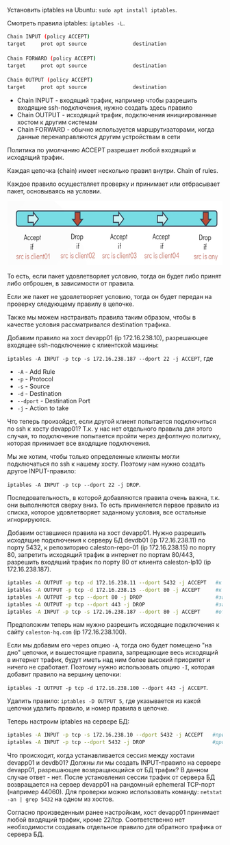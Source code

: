 Установить iptables на Ubuntu: `sudo apt install iptables`.

Смотреть правила iptables: `iptables -L`.

```bash
Chain INPUT (policy ACCEPT)
target     prot opt source               destination

Chain FORWARD (policy ACCEPT)
target     prot opt source               destination

Chain OUTPUT (policy ACCEPT)
target     prot opt source               destination
```

- Chain INPUT - входящий трафик, например чтобы разрешить входящие ssh-подключения, нужно создать здесь правило
- Chain OUTPUT - исходящий трафик, подключения инициированные хостом к другим системам
- Chain FORWARD - обычно используется маршрутизаторами, когда данные перенаправляются другим устройствам в сети

Политика по умолчанию ACCEPT разрешает любой входящий и исходящий трафик.

Каждая цепочка (chain) имеет несколько правил внутри. Chain of rules.

Каждое правило осуществляет проверку и принимает или отбрасывает пакет, основываясь на условии.

<img src="screen1.png" width="600" height="150"><br>

То есть, если пакет удовлетворяет условию, тогда он будет либо принят либо отброшен, в зависимости от правила.

Если же пакет не удовлетворяет условию, тогда он будет передан на проверку следующему правилу в цепочке.

Также мы можем настраивать правила таким образом, чтобы в качестве условия рассматривался destination трафика.

Добавим правило на хост devapp01 (ip 172.16.238.10), разрешающее входящее ssh-подключение с клиентской машины:

`iptables -A INPUT -p tcp -s 172.16.238.187 --dport 22 -j ACCEPT`, где

- `-A` - Add Rule
- `-p` - Protocol
- `-s` - Source
- `-d` - Destination
- `--dport` - Destination Port
- `-j` - Action to take

Что теперь произойдет, если другой клиент попытается подключиться по ssh к хосту devapp01? Т.к. у нас нет отдельного правила для этого случая, то подключение попытается пройти через дефолтную политику, которая принимает все входящие подключения.

Мы же хотим, чтобы только определенные клиенты могли подключаться по ssh к нашему хосту. Поэтому нам нужно создать другое INPUT-правило:

`iptables -A INPUT -p tcp --dport 22 -j DROP`.

Последовательность, в которой добавляются правила очень важна, т.к. они выполняются сверху вниз. То есть применяется первое правило из списка, которое удовлетворяет заданному условия, все остальные игнорируются.

Добавим оставшиеся правила на хост devapp01. Нужно разрешить исходящие подключения к серверу БД devdb01 (ip 172.16.238.11) по порту 5432, к репозиторию caleston-repo-01 (ip 172.16.238.15) по порту 80, запретить исходящий трафик в интернет по портам 80/443, разрешить входяший трафик по порту 80 от клиента caleston-lp10 (ip 172.16.238.187).

```bash
iptables -A OUTPUT -p tcp -d 172.16.238.11 --dport 5432 -j ACCEPT   #к БД
iptables -A OUTPUT -p tcp -d 172.16.238.15 --dport 80 -j ACCEPT     #к repo
iptables -A OUTPUT -p tcp --dport 80 -j DROP                        #запрет до интернета
iptables -A OUTPUT -p tcp --dport 443 -j DROP                       #запрет до интернета
iptables -A INPUT -p tcp -s 172.16.238.187 --dport 80 -j ACCEPT     #от клиента
```

Предположим теперь нам нужно разрешить исходящие подключения к сайту `caleston-hq.com` (ip 172.16.238.100).

Если мы добавим его через опцию `-A`, тогда оно будет помещено "на дно" цепочки, и вышестоящие правила, запрещающие весь исходящий в интернет трафик, будут иметь над ним более высокий приоритет и ничего не сработает. Поэтому нужно использовать опцию `-I`, которая добавит правило на вершину цепочки:

`iptables -I OUTPUT -p tcp -d 172.16.238.100 --dport 443 -j ACCEPT`.

Удалить правило: `iptables -D OUTPUT 5`, где указывается из какой цепочки удалить правило, и номер правила в цепочке.

Теперь настроим iptables на сервере БД:

```bash
iptables -A INPUT -p tcp -s 172.16.238.10 --dport 5432 -j ACCEPT   #принимать от devapp01
iptables -A INPUT -p tcp --dport 5432 -j DROP                      #дропать от всех остальных
```

Что происходит, когда устанавливается сессия между хостами devapp01 и devdb01? Должны ли мы создать INPUT-правило на сервере devapp01, разрешающее возвращающийся от БД трафик? В данном случае ответ - нет. После установления сессии трафик от сервера БД возвращается на сервер devapp01 на рандомный ephemeral TCP-порт (например 44060). Для проверки можно использовать команду: `netstat -an | grep 5432` на одном из хостов.

Согласно произведенным ранее настройкам, хост devapp01 принимает любой входящий трафик, кроме 22/tcp. Соответственно нет необходимости создавать отдельное правило для обратного трафика от сервера БД.
